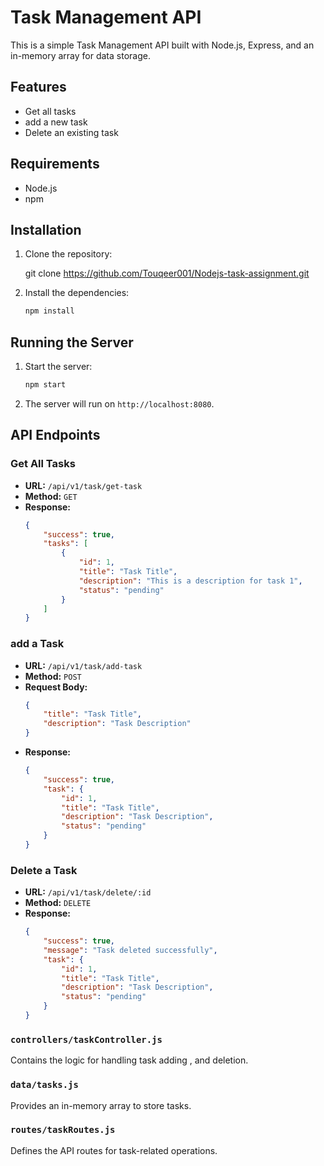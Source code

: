 # Task Management API

This is a simple Task Management API built with Node.js, Express, and an in-memory array for data storage.

## Features
- Get all tasks
- add a new task
- Delete an existing task

## Requirements

- Node.js
- npm 

## Installation

1. Clone the repository:
   
    git clone https://github.com/Touqeer001/Nodejs-task-assignment.git
   

2. Install the dependencies:
    ```sh
    npm install
    ```

## Running the Server

1. Start the server:
    ```sh
    npm start
    ```

2. The server will run on `http://localhost:8080`.

## API Endpoints

### Get All Tasks

- **URL:** `/api/v1/task/get-task`
- **Method:** `GET`
- **Response:**
    ```json
    {
        "success": true,
        "tasks": [
            {
                "id": 1,
                "title": "Task Title",
                "description": "This is a description for task 1",
                "status": "pending"
            }
        ]
    }
    ```

### add a Task

- **URL:** `/api/v1/task/add-task`
- **Method:** `POST`
- **Request Body:**
    ```json
    {
        "title": "Task Title",
        "description": "Task Description"
    }
    ```
- **Response:**
    ```json
    {
        "success": true,
        "task": {
            "id": 1,
            "title": "Task Title",
            "description": "Task Description",
            "status": "pending"
        }
    }
    ```

### Delete a Task

- **URL:** `/api/v1/task/delete/:id`
- **Method:** `DELETE`
- **Response:**
    ```json
    {
        "success": true,
        "message": "Task deleted successfully",
        "task": {
            "id": 1,
            "title": "Task Title",
            "description": "Task Description",
            "status": "pending"
        }
    }
    ```

### `controllers/taskController.js`
Contains the logic for handling task adding , and deletion.

### `data/tasks.js`
Provides an in-memory array to store tasks.

### `routes/taskRoutes.js`
Defines the API routes for task-related operations.

